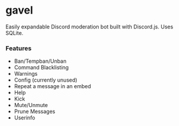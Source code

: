 # gavel
Easily expandable Discord moderation bot built with Discord.js. Uses SQLite.

### Features
- Ban/Tempban/Unban
- Command Blacklisting
- Warnings
- Config (currently unused)
- Repeat a message in an embed
- Help
- Kick
- Mute/Unmute
- Prune Messages
- Userinfo
